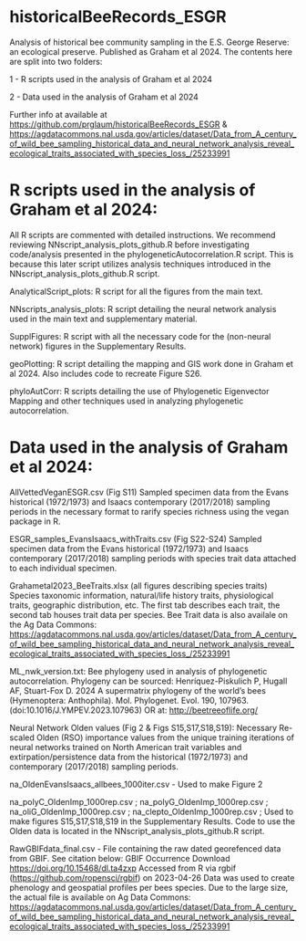 # historicalBeeRecords_ESGR
Analysis of historical bee community sampling in the E.S. George Reserve: an ecological preserve. Published as Graham et al 2024. The contents here are split into two folders:

1 - R scripts used in the analysis of Graham et al 2024

2 - Data used in the analysis of Graham et al 2024

Further info at available at https://github.com/prglaum/historicalBeeRecords_ESGR & 
https://agdatacommons.nal.usda.gov/articles/dataset/Data_from_A_century_of_wild_bee_sampling_historical_data_and_neural_network_analysis_reveal_ecological_traits_associated_with_species_loss_/25233991


# R scripts used in the analysis of Graham et al 2024:
All R scripts are commented with detailed instructions. 
We recommend reviewing NNscript_analysis_plots_github.R before investigating code/analysis presented in the
phylogeneticAutocorrelation.R script. This is because this later script utilizes analysis techniques introduced in the NNscript_analysis_plots_github.R script. 

AnalyticalScript_plots:
R script for all the figures from the main text.

NNscripts_analysis_plots:
R script detailing the neural network analysis used in the main text and supplementary material. 

SupplFigures:
R script with all the necessary code for the (non-neural network) figures in the Supplementary Results. 

geoPlotting:
R script detailing the mapping and GIS work done in Graham et al 2024. Also includes code to recreate Figure S26. 

phyloAutCorr:
R scripts detailing the use of Phylogenetic Eigenvector Mapping and other techniques used in analyzing phylogenetic autocorrelation. 

# Data used in the analysis of Graham et al 2024:
AllVettedVeganESGR.csv (Fig S11)
Sampled specimen data from the Evans historical (1972/1973) and Isaacs contemporary (2017/2018) sampling periods in the 
necessary format to rarify species richness using the vegan package in R.

ESGR_samples_EvansIsaacs_withTraits.csv (Fig S22-S24)
Sampled specimen data from the Evans historical (1972/1973) and Isaacs contemporary (2017/2018) sampling periods with 
species trait data attached to each individual specimen. 

Grahametal2023_BeeTraits.xlsx (all figures describing species traits)
Species taxonomic information, natural/life history traits, physiological traits, geographic distribution, etc. 
The first tab describes each trait, the second tab houses trait data per species. Bee Trait data is also availale on the Ag Data Commons: https://agdatacommons.nal.usda.gov/articles/dataset/Data_from_A_century_of_wild_bee_sampling_historical_data_and_neural_network_analysis_reveal_ecological_traits_associated_with_species_loss_/25233991

ML_nwk_version.txt:
Bee phylogeny used in analysis of phylogenetic autocorrelation. Phylogeny can be sourced:
Henríquez-Piskulich P, Hugall AF, Stuart-Fox D. 2024 A supermatrix phylogeny of the world’s bees (Hymenoptera: Anthophila). 
Mol. Phylogenet. Evol. 190, 107963. (doi:10.1016/J.YMPEV.2023.107963) 
OR at: http://beetreeoflife.org/

Neural Network Olden values (Fig 2 & Figs S15,S17,S18,S19):
Necessary Re-scaled Olden (RSO) importance values from the unique training iterations of neural networks trained on North
American trait variables and extirpation/persistence data from the historical (1972/1973) and contemporary (2017/2018) 
sampling periods. 

na_OldenEvansIsaacs_allbees_1000iter.csv - Used to make Figure 2

na_polyC_OldenImp_1000rep.csv ; 
na_polyG_OldenImp_1000rep.csv ; 
na_oliG_OldenImp_1000rep.csv ; 
na_clepto_OldenImp_1000rep.csv ; 
Used to make figures S15,S17,S18,S19 in the Supplementary Results. 
Code to use the Olden data is located in the NNscript_analysis_plots_github.R script. 

RawGBIFdata_final.csv - File containing the raw dated georefenced data from GBIF. See citation below:
GBIF Occurrence Download https://doi.org/10.15468/dl.ta4zxp 
Accessed from R via rgbif (https://github.com/ropensci/rgbif) on 2023-04-26
Data was used to create phenology and geospatial profiles per bees species. Due to the large size, the actual file is available on Ag Data Commons: https://agdatacommons.nal.usda.gov/articles/dataset/Data_from_A_century_of_wild_bee_sampling_historical_data_and_neural_network_analysis_reveal_ecological_traits_associated_with_species_loss_/25233991
